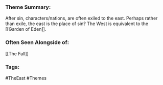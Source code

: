 ### Theme Summary:
After sin, characters/nations, are often exiled to the east. Perhaps rather than exile, the east is the place of sin? The West is equivalent to the [[Garden of Eden]].

### Often Seen Alongside of:
[[The Fall]]
### Tags:
#TheEast #Themes 